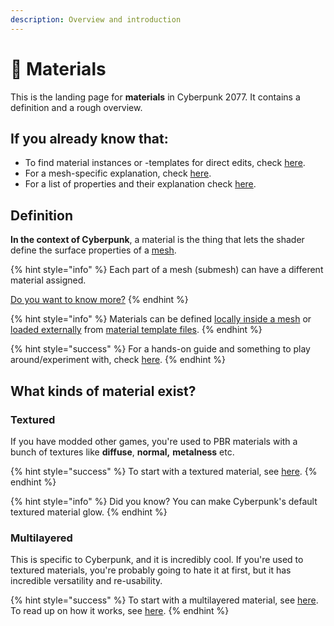 ```yaml
---
description: Overview and introduction
---
```


# 🔮 Materials

This is the landing page for **materials** in Cyberpunk 2077. It contains a definition and a rough overview.&#x20;

## If you already know that:

* To find material instances or -templates for direct edits, check [here](../references-lists-and-overviews/cheat-sheet-materials.md).
* For a mesh-specific explanation, check [here](broken-reference).&#x20;
* For a list of properties and their explanation check [here](configuring-materials.md).

## Definition&#x20;

**In the context of Cyberpunk**, a material is the thing that lets the shader define the surface properties of a [mesh](broken-reference).&#x20;

{% hint style="info" %}
Each part of a mesh (submesh) can have a different material assigned.&#x20;

[Do you want  to know more?](broken-reference)
{% endhint %}

{% hint style="info" %}
Materials can be defined [locally inside a mesh](broken-reference) or [loaded externally](broken-reference) from [material template files](re-using-materials-.mi.md).&#x20;
{% endhint %}

{% hint style="success" %}
For a hands-on guide and something to play around/experiment with, check [here](../../modding-guides/everything-else/textured-items-and-cyberpunk-materials.md).
{% endhint %}

## What kinds of material exist?

### Textured

If you have modded other games, you're used to PBR materials with a bunch of textures like **diffuse**, **normal,** **metalness** etc.&#x20;

{% hint style="success" %}
To start with a textured material, see [here](configuring-materials.md#textured-material).
{% endhint %}

{% hint style="info" %}
Did you know? You can make Cyberpunk's default textured material glow.
{% endhint %}

### Multilayered

This is specific to Cyberpunk, and it is incredibly cool. If you're used to textured materials, you're probably going to hate it at first, but it has incredible versatility and re-usability.&#x20;

{% hint style="success" %}
To start with a multilayered material, see [here](configuring-materials.md#multilayered-material). To read up on how it works, see [here](./#multilayered).
{% endhint %}
